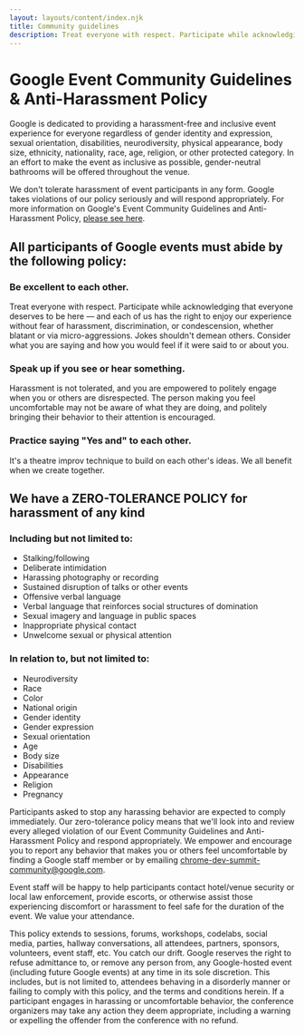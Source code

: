 ```yaml
---
layout: layouts/content/index.njk
title: Community guidelines
description: Treat everyone with respect. Participate while acknowledging that everyone deserves to be here — and each of us has the right to enjoy our experience without fear of harassment, discrimination, or condescension, whether blatant or via micro-aggressions.
---
```


# Google Event Community Guidelines & Anti-Harassment Policy

Google is dedicated to providing a harassment-free and inclusive event experience for everyone regardless of gender identity and expression, sexual orientation, disabilities, neurodiversity, physical appearance, body size, ethnicity, nationality, race, age, religion, or other protected category. In an effort to make the event as inclusive as possible, gender-neutral bathrooms will be offered throughout the venue.

We don't tolerate harassment of event participants in any form. Google takes violations of our policy seriously and will respond appropriately. For more information on Google's Event Community Guidelines and Anti-Harassment Policy, [please see here](https://www.google.com/events/policy/anti-harassmentpolicy.html).

## All participants of Google events must abide by the following policy:

### Be excellent to each other.

Treat everyone with respect. Participate while acknowledging that everyone deserves to be here — and each of us has the right to enjoy our experience without fear of harassment, discrimination, or condescension, whether blatant or via micro-aggressions. Jokes shouldn't demean others. Consider what you are saying and how you would feel if it were said to or about you.

### Speak up if you see or hear something.

Harassment is not tolerated, and you are empowered to politely engage when you or others are disrespected. The person making you feel uncomfortable may not be aware of what they are doing, and politely bringing their behavior to their attention is encouraged.

### Practice saying "Yes and" to each other.

It's a theatre improv technique to build on each other's ideas. We all benefit when we create together.

## We have a ZERO-TOLERANCE POLICY for harassment of any kind

### Including but not limited to:

- Stalking/following
- Deliberate intimidation
- Harassing photography or recording
- Sustained disruption of talks or other events
- Offensive verbal language
- Verbal language that reinforces social structures of domination
- Sexual imagery and language in public spaces
- Inappropriate physical contact
- Unwelcome sexual or physical attention

### In relation to, but not limited to:

- Neurodiversity
- Race
- Color
- National origin
- Gender identity
- Gender expression
- Sexual orientation
- Age
- Body size
- Disabilities
- Appearance
- Religion
- Pregnancy

Participants asked to stop any harassing behavior are expected to comply immediately. Our zero-tolerance policy means that we'll look into and review every alleged violation of our Event Community Guidelines and Anti-Harassment Policy and respond appropriately. We empower and encourage you to report any behavior that makes you or others feel uncomfortable by finding a Google staff member or by emailing [chrome-dev-summit-community@google.com](mailto:chrome-dev-summit-community@google.com).

Event staff will be happy to help participants contact hotel/venue security or local law enforcement, provide escorts, or otherwise assist those experiencing discomfort or harassment to feel safe for the duration of the event. We value your attendance.

This policy extends to sessions, forums, workshops, codelabs, social media, parties, hallway conversations, all attendees, partners, sponsors, volunteers, event staff, etc. You catch our drift. Google reserves the right to refuse admittance to, or remove any person from, any Google-hosted event (including future Google events) at any time in its sole discretion. This includes, but is not limited to, attendees behaving in a disorderly manner or failing to comply with this policy, and the terms and conditions herein. If a participant engages in harassing or uncomfortable behavior, the conference organizers may take any action they deem appropriate, including a warning or expelling the offender from the conference with no refund.
